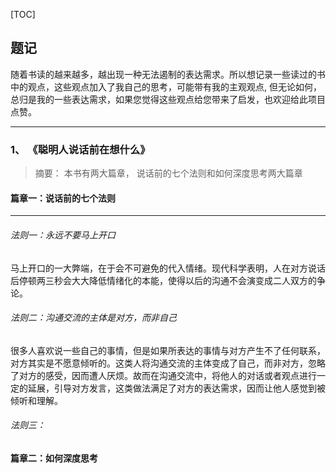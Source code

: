 [TOC]

## 题记

随着书读的越来越多，越出现一种无法遏制的表达需求。所以想记录一些读过的书中的观点，这些观点加入了我自己的思考，可能带有我的主观观点, 但无论如何，总归是我的一些表达需求，如果您觉得这些观点给您带来了启发，也欢迎给此项目点赞。

---



### 1、 《聪明人说话前在想什么》

> 摘要： 本书有两大篇章， 说话前的七个法则和如何深度思考两大篇章



#### 篇章一：说话前的七个法则

---



###### 法则一：永远不要马上开口

马上开口的一大弊端，在于会不可避免的代入情绪。现代科学表明，人在对方说话后停顿两三秒会大大降低情绪化的本能，使得以后的沟通不会演变成二人双方的争论。



###### 法则二：沟通交流的主体是对方，而非自己

很多人喜欢说一些自己的事情，但是如果所表达的事情与对方产生不了任何联系，对方其实是不愿意倾听的。这类人将沟通交流的主体变成了自己，而非对方，忽略了对方的感受，因而遭人厌烦。故而在沟通交流中，将他人的对话或者观点进行一定的延展，引导对方发言，这类做法满足了对方的表达需求，因而让他人感觉到被倾听和理解。



###### 法则三： 



#### 篇章二：如何深度思考









